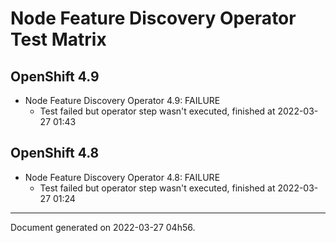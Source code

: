 
Node Feature Discovery Operator Test Matrix
===========================================

OpenShift 4.9
-------------



* Node Feature Discovery Operator 4.9: FAILURE
  - Test failed but operator step wasn't executed, finished at 2022-03-27 01:43

OpenShift 4.8
-------------



* Node Feature Discovery Operator 4.8: FAILURE
  - Test failed but operator step wasn't executed, finished at 2022-03-27 01:24

---
Document generated on 2022-03-27 04h56.
